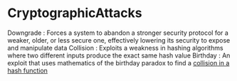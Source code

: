 # CryptographicAttacks

Downgrade
 : Forces a system to abandon a stronger security protocol for a weaker, older, or less secure one, effectively lowering its security to expose and manipulate data
Collision
 : Exploits a weakness in hashing algorithms where two different inputs produce the exact same hash value
Birthday
 : An exploit that uses mathematics of the birthday paradox to find a <u>collision<u> in a hash function
